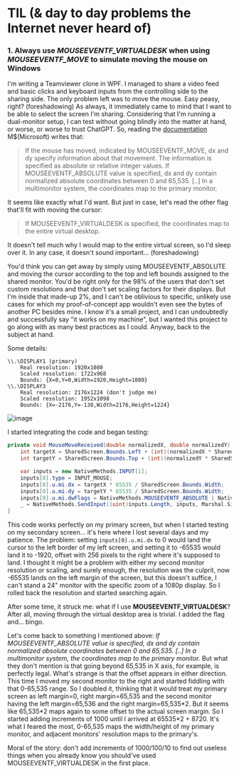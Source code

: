# TIL (& day to day problems the Internet never heard of)

### 1. Always use *MOUSEEVENTF_VIRTUALDESK* when using *MOUSEEVENTF_MOVE* to simulate moving the mouse on Windows

I'm writing a Teamviewer clone in WPF. I managed to share a video feed and basic clicks and keyboard inputs from the controlling side to the sharing side. The only problem left was to move the mouse. Easy peasy, right? (foreshadowing)
As always, it immediately came to mind that I want to be able to select the screen I'm sharing. Considering that I'm running a dual-monitor setup, I can test without going blindly into the matter at hand, or worse, or worse to trust ChatGPT. So, reading the [documentation](https://learn.microsoft.com/en-gb/windows/win32/api/winuser/ns-winuser-mouseinput) M$(Microsoft) writes that:
>If the mouse has moved, indicated by MOUSEEVENTF_MOVE, dx and dy specify information about that movement. The information is specified as absolute or relative integer values.
>If MOUSEEVENTF_ABSOLUTE value is specified, dx and dy contain normalized absolute coordinates between 0 and 65,535. [..] In a multimonitor system, the coordinates map to the primary monitor.

It seems like exactly what I'd want. But just in case, let's read the other flag that'll fit with moving the cursor:
> If MOUSEEVENTF_VIRTUALDESK is specified, the coordinates map to the entire virtual desktop.

It doesn't tell much why I would map to the entire virtual screen, so I'd sleep over it. In any case, it doesn't sound important... (foreshadowing)

You'd think you can get away by simply using MOUSEEVENTF_ABSOLUTE and moving the cursor according to the top and left bounds assigned to the shared monitor. You'd be right only for the 98% of the users that don't set custom resolutions and that don't set scaling factors for their displays. But I'm inside that made-up 2%, and I can't be oblivious to specific, unlikely use cases for which my proof-of-concept app wouldn't even see the bytes of another PC besides mine. I know it's a small project, and I can undoubtedly and successfully say "it works on my machine", but I wanted this project to go along with as many best practices as I could. Anyway, back to the subject at hand.

Some details:
```
\\.\DISPLAY1 (primary)
	Real resolution: 1920x1080
	Scaled resolution: 1722x968
	Bounds: {X=0,Y=0,Width=1920,Height=1080}
\\.\DISPLAY3
	Real resolution: 2176x1224 (don't judge me)
	Scaled resolution: 1952x1098
	Bounds: {X=-2176,Y=-138,Width=2176,Height=1224}
```
![image](https://github.com/user-attachments/assets/9a6a634d-9b5b-4127-bcb7-86c3921c2a7d)


I started integrating the code and began testing:
```c#
private void MouseMoveReceived(double normalizedX, double normalizedY) {
	int targetX = SharedScreen.Bounds.Left + (int)(normalizedX * SharedScreen.Bounds.Width);
	int targetY = SharedScreen.Bounds.Top + (int)(normalizedY * SharedScreen.Bounds.Height);

	var inputs = new NativeMethods.INPUT[1];
	inputs[0].type = INPUT_MOUSE;
	inputs[0].u.mi.dx = targetX * 65535 / SharedScreen.Bounds.Width;
	inputs[0].u.mi.dy = targetY * 65535 / SharedScreen.Bounds.Width;
	inputs[0].u.mi.dwFlags = NativeMethods.MOUSEEVENTF_ABSOLUTE | NativeMethods.MOUSEEVENTF_MOVE;
	_ = NativeMethods.SendInput((uint)inputs.Length, inputs, Marshal.SizeOf(typeof(NativeMethods.INPUT)));
}
```
This code works perfectly on my primary screen, but when I started testing on my secondary screen... it's here where I lost several days and my patience. The problem: setting `inputs[0].u.mi.dx` to 0 would land the cursor to the left border of my left screen, and setting it to -65535 would land it to -1920, offset with 256 pixels to the right where it's supposed to land.
I thought it might be a problem with either my second monitor resolution or scaling, and surely enough, the resolution was the culprit, now -65535 lands on the left margin of the screen, but this doesn't suffice, I can't stand a 24" monitor with the specific zoom of a 1080p display. So I rolled back the resolution and started searching again.

After some time, it struck me: what if I use **MOUSEEVENTF_VIRTUALDESK**? After all, moving through the virtual desktop area is trivial. I added the flag and... bingo.


Let's come back to something I mentioned above: *If MOUSEEVENTF_ABSOLUTE value is specified, dx and dy contain normalized absolute coordinates between 0 and 65,535. [..] In a multimonitor system, the coordinates map to the primary monitor.* But what they don't mention is that going beyond 65,535 in X axis, for example, is perfectly legal. What's strange is that the offset appears in either direction. This time I moved my second monitor to the right and started fiddling with that 0-65,535 range. So I doubled it, thinking that it would treat my primary screen as left margin=0, right margin=65,535 and the second monitor having the left margin=65,536 and the right margin=65,535\*2. But it seems like 65,535\*2 maps again to some offset to the actual screen margin. So I started adding increments of 1000 until I arrived at 65535\*2 + 8720. It's what I feared the most, 0-65,535 maps the width/height of my primary monitor, and adjacent monitors' resolution maps to the primary's.

Moral of the story: don't add increments of 1000/100/10 to find out useless things when you already know you should've used MOUSEEVENTF_VIRTUALDESK in the first place.
